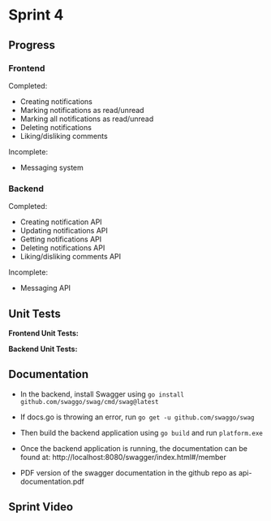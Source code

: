 # Sprint 4

## Progress
### Frontend
Completed:
- Creating notifications
- Marking notifications as read/unread
- Marking all notifications as read/unread
- Deleting notifications
- Liking/disliking comments

Incomplete:
- Messaging system


### Backend
Completed:
- Creating notification API
- Updating notifications API
- Getting notifications API
- Deleting notifications API
- Liking/disliking comments API

Incomplete:
- Messaging API

## Unit Tests

**Frontend Unit Tests:**

**Backend Unit Tests:**


## Documentation
- In the backend, install Swagger using `go install github.com/swaggo/swag/cmd/swag@latest`
- If docs.go is throwing an error, run `go get -u github.com/swaggo/swag`
- Then build the backend application using `go build` and run `platform.exe`
- Once the backend application is running, the documentation can be found at: http://localhost:8080/swagger/index.html#/member

- PDF version of the swagger documentation in the github repo as api-documentation.pdf

## Sprint Video
